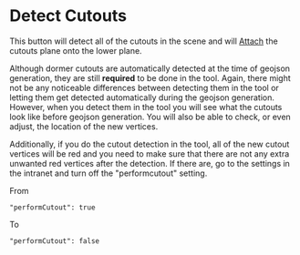 # Detect Cutouts

This button will detect all of the cutouts in the scene and will [Attach](./#attach) the cutouts plane onto the lower plane.

Although dormer cutouts are automatically detected at the time of geojson generation, they are still **required** to be done in the tool. Again, there might not be any noticeable differences between detecting them in the tool or letting them get detected automatically during the geojson generation. However, when you detect them in the tool you will see what the cutouts look like before geojson generation. You will also be able to check, or even adjust, the location of the new vertices.

Additionally, if you do the cutout detection in the tool, all of the new cutout vertices will be red and you need to make sure that there are not any extra unwanted red vertices after the detection. If there are, go to the settings in the intranet and turn off the "performcutout" setting.

From

```text
"performCutout": true
```

To

```text
"performCutout": false
```

